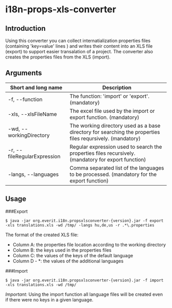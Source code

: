 i18n-props-xls-converter
========================

## Introduction

Using this converter you can collect internatialization properties files (containing 'key=value' 
lines ) and writes their content into an XLS file (export) to support easier transalation of a 
project. The converter also creates the properties files from the XLS (import).

## Arguments
Short and long name | Description
------------------- | -----------
-f, --function | The function: 'import' or 'export'. (mandatory)
-xls, --xlsFileName | The excel file used by the import or export function. (mandatory)
-wd, --workingDirectory | The working directory used as a base directory for searching the properties files reqursively. (mandatory)
-r, --fileRegularExpression | Regular expression used to search the properties files recursively. (mandatory for export function)
-langs, --languages | Comma separated list of the languages to be processed. (mandatory for the export function)

## Usage

###Export
```
$ java -jar org.everit.i18n.propsxlsconverter-{version}.jar -f export -xls translations.xls -wd /tmp/ -langs hu,de,us -r .*\.properties
```
The format of the created XLS file:
* Column A: the properties file location according to the working directory
* Column B: the keys used in the properties files
* Column C: the values of the keys of the default language
* Column D - *: the values of the additional languages

###Import
```
$ java -jar org.everit.i18n.propsxlsconverter-{version}.jar -f import -xls translations.xls -wd /tmp/
```

*Important:* Using the import function all language files will be created even if there were no 
keys in a given language.
